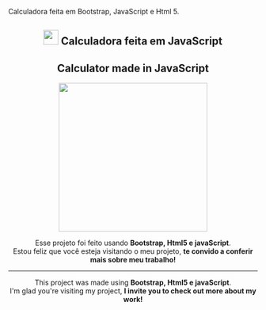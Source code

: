 Calculadora feita em Bootstrap, JavaScript e Html 5.

<span align="center">

## <img src="https://raw.githubusercontent.com/iampavangandhi/iampavangandhi/master/gifs/Hi.gif" width="30px"> Calculadora feita em JavaScript </h2>

<h2>Calculator made in JavaScript</h2>

</span>


<div align="center">
<img src="https://user-images.githubusercontent.com/84424335/132263164-2f769825-c646-45d1-a6fb-93aee31d96ef.jpg" width="300px" />
</div>


<p align="center">
  Esse projeto foi feito usando <strong> Bootstrap, Html5 e javaScript</strong>. <br>
  Estou feliz que você esteja visitando o meu projeto, <strong> te convido a conferir mais sobre meu trabalho!</strong> <br> 
</p>
<hr/>
<p align="center">
  This project was made using <strong> Bootstrap, Html5 e javaScript</strong>. <br>
  I'm glad you're visiting my project, <strong> I invite you to check out more about my work!</strong> <br> 
</p>
